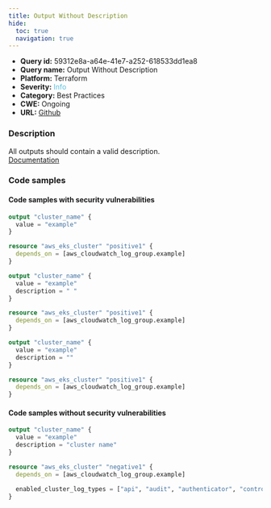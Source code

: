 ```yaml
---
title: Output Without Description
hide:
  toc: true
  navigation: true
---
```


<style>
  .highlight .hll {
    background-color: #ff171742;
  }
  .md-content {
    max-width: 1100px;
    margin: 0 auto;
  }
</style>

-   **Query id:** 59312e8a-a64e-41e7-a252-618533dd1ea8
-   **Query name:** Output Without Description
-   **Platform:** Terraform
-   **Severity:** <span style="color:#5bc0de">Info</span>
-   **Category:** Best Practices
-   **CWE:** Ongoing
-   **URL:** [Github](https://github.com/DataDog/kics/tree/master/assets/queries/terraform/general/output_without_description)

### Description
All outputs should contain a valid description.<br>
[Documentation](https://www.terraform.io/docs/language/values/outputs.html#description-output-value-documentation)

### Code samples
#### Code samples with security vulnerabilities
```tf title="Positive test num. 1 - tf file" hl_lines="1"
output "cluster_name" {
  value = "example"
}

resource "aws_eks_cluster" "positive1" {
  depends_on = [aws_cloudwatch_log_group.example]
}

```
```tf title="Positive test num. 2 - tf file" hl_lines="3"
output "cluster_name" {
  value = "example"
  description = " "
}

resource "aws_eks_cluster" "positive1" {
  depends_on = [aws_cloudwatch_log_group.example]
}

```
```tf title="Positive test num. 3 - tf file" hl_lines="3"
output "cluster_name" {
  value = "example"
  description = ""
}

resource "aws_eks_cluster" "positive1" {
  depends_on = [aws_cloudwatch_log_group.example]
}

```


#### Code samples without security vulnerabilities
```tf title="Negative test num. 1 - tf file"
output "cluster_name" {
  value = "example"
  description = "cluster name"
}

resource "aws_eks_cluster" "negative1" {
  depends_on = [aws_cloudwatch_log_group.example]

  enabled_cluster_log_types = ["api", "audit", "authenticator", "controllerManager", "scheduler"]
}

```
